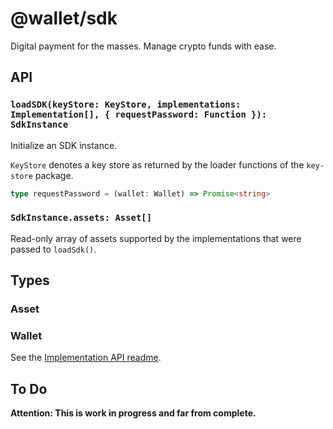 # @wallet/sdk

Digital payment for the masses. Manage crypto funds with ease.

## API

### `loadSDK(keyStore: KeyStore, implementations: Implementation[], { requestPassword: Function }): SdkInstance`

Initialize an SDK instance.

`KeyStore` denotes a key store as returned by the loader functions of the `key-store` package.

```typescript
type requestPassword = (wallet: Wallet) => Promise<string>
```

### `SdkInstance.assets: Asset[]`

Read-only array of assets supported by the implementations that were passed to `loadSdk()`.


## Types

### Asset
### Wallet

See the [Implementation API readme](../implementation-api-spec/README.md#types).


## To Do

**Attention: This is work in progress and far from complete.**
